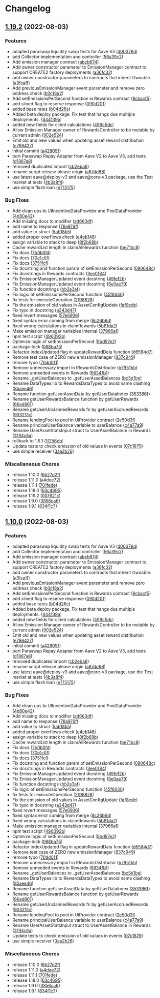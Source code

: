 # Changelog

## [1.19.2](https://github.com/aave/aave-v3-periphery/compare/v1.10.0...v1.19.2) (2022-08-03)


### Features

* adapted paraswap liquidity swap tests for Aave V3 ([d00379d](https://github.com/aave/aave-v3-periphery/commit/d00379d5d72ba043eb25b3b94fa33f5de04ee221))
* add Collector implementation and controller ([56a39c2](https://github.com/aave/aave-v3-periphery/commit/56a39c2daf502ffe3da36072ffdfd8e73d8b47b9))
* Add emission manager contract ([abcb674](https://github.com/aave/aave-v3-periphery/commit/abcb6746557efc214462b0c7bdbe0bacdf775eaf))
* Add owner constructor parameter to EmissionManager contract to support CREATE2 factory deployments ([a36fc32](https://github.com/aave/aave-v3-periphery/commit/a36fc32437eee04da125e5f467231eb99354923e))
* add owner constructor parameters to contracts that inherit Ownable. ([a3fcaff](https://github.com/aave/aave-v3-periphery/commit/a3fcaff5377c427f8ae0941fa77357aab9e95a5a))
* Add previousEmissionManager event parameter and remove zero address check ([b0c18a2](https://github.com/aave/aave-v3-periphery/commit/b0c18a2d681b5384d790ad721566b112e67a10c9))
* Add setEmissionsPerSecond function in Rewards contract ([8cbacf5](https://github.com/aave/aave-v3-periphery/commit/8cbacf5370db433ab6e0435610194f9238108a6b))
* add siloed flag to reserve response ([090d201](https://github.com/aave/aave-v3-periphery/commit/090d2017f1a5c682b3b4fc1e97a4b8b523ef15b8))
* added base rates ([b04d26e](https://github.com/aave/aave-v3-periphery/commit/b04d26e91cb8d795ccd75eba44fc0f350180debf))
* Added beta deploy package. Fix test that hangs due multiple deployments. ([444139a](https://github.com/aave/aave-v3-periphery/commit/444139af5f216d9946c90ac833be4839749e9bc6))
* added new fields for client calculations ([499c5dc](https://github.com/aave/aave-v3-periphery/commit/499c5dcc996f4998aa1a0636c8d3106598fb45b0))
* Allow Emission Manager owner of RewardsController to be mutable by current admin ([902e524](https://github.com/aave/aave-v3-periphery/commit/902e524e2740199fa594885863d6a5a94c441272))
* Emit old and new values when updating asset reward distribution ([e786427](https://github.com/aave/aave-v3-periphery/commit/e78642755ee7284eda1745c10fa2bca15e195995))
* initial commit ([a428051](https://github.com/aave/aave-v3-periphery/commit/a4280519dbb48e176f277b117046bda55097ec89))
* port Paraswap Repay Adapter from Aave V2 to Aave V3, add tests ([d1887a8](https://github.com/aave/aave-v3-periphery/commit/d1887a8e90b0d59ba98c27102045cd287e341ddf))
* removed duplicated import ([cb2eba8](https://github.com/aave/aave-v3-periphery/commit/cb2eba824811322f6db12b09fd2cb149bd9d1b90))
* rename script release please origin ([a87dd68](https://github.com/aave/aave-v3-periphery/commit/a87dd688a567540151fb0db8ec5f09399a523d5a))
* use latest aave@deploy-v3 and aave@core-v3 package, use the Test market at tests ([4b3a8f4](https://github.com/aave/aave-v3-periphery/commit/4b3a8f488e3520d85093a908ea898e845e16cbc3))
* use simple flash loan ([e715175](https://github.com/aave/aave-v3-periphery/commit/e715175c899f95dcde98099965aad2fabdbdc1f2))


### Bug Fixes

* Add clean ups to UIIncentiveDataProvider and PoolDataProvider ([4d80e42](https://github.com/aave/aave-v3-periphery/commit/4d80e425ab301d8e9573f8457a1cf534314ec957))
* Add missing docs to modifier ([ad663df](https://github.com/aave/aave-v3-periphery/commit/ad663df941f8b675aea16658ca6f7ae8e0465c1b))
* add name to response ([78a976f](https://github.com/aave/aave-v3-periphery/commit/78a976f519845e6dd5e1e52649df9f1659013206))
* add value to struct ([5ab18b5](https://github.com/aave/aave-v3-periphery/commit/5ab18b5bca1d7247d63ac01c41a09d235a5e5067))
* added proper overflows check ([e4eb148](https://github.com/aave/aave-v3-periphery/commit/e4eb14832160a90958f821e2afad1d50fe814425))
* assign variable to stack to deep ([8f2b68b](https://github.com/aave/aave-v3-periphery/commit/8f2b68b452a19197c0b6664598f1f7a940b958c7))
* Cache rewardList length in claimAllRewards function ([be71bc8](https://github.com/aave/aave-v3-periphery/commit/be71bc810ff9bb572c8d808cdb5745b5fc74087e))
* Fix docs ([7b0b0fd](https://github.com/aave/aave-v3-periphery/commit/7b0b0fdffb5f6305be865576edf3e20c0d12d8c6))
* Fix docs ([70e1c0f](https://github.com/aave/aave-v3-periphery/commit/70e1c0f3c5ec71dd7195f0a287e8b0cfc2327ae5))
* Fix docs ([3751fcf](https://github.com/aave/aave-v3-periphery/commit/3751fcfbdc9bcf1e7e2de22e9614bc5faaefce27))
* Fix docstring and function param of setEmissionPerSecond ([080648c](https://github.com/aave/aave-v3-periphery/commit/080648ca502150828424a59efda0c9222a603d1e))
* Fix docstrings in Rewards contracts ([3ee0184](https://github.com/aave/aave-v3-periphery/commit/3ee01840b6f3bfb306850b9f7163369f487195b9))
* Fix EmissionManagerUpdated event docstring ([49fe12b](https://github.com/aave/aave-v3-periphery/commit/49fe12b61b6633444d4522ad66c357f4d41fe5c9))
* Fix EmissionManagerUpdated event docstring ([6e0ae79](https://github.com/aave/aave-v3-periphery/commit/6e0ae79ad5446fc1c21be703d6f68c50fad18e78))
* Fix function docstrings ([bb2a3af](https://github.com/aave/aave-v3-periphery/commit/bb2a3afef5a790218171b17780ab7d917111d986))
* Fix logic of setEmissionsPerSecond function ([45f8030](https://github.com/aave/aave-v3-periphery/commit/45f8030b1976b587c4fa3c0a7fd4fb1d2c80ed8e))
* fix tests for executeOperation ([2f98828](https://github.com/aave/aave-v3-periphery/commit/2f98828abb3832886ec14d7651a437137c93bbec))
* Fix the emission of old values in AssetConfigUpdate ([faf8cdc](https://github.com/aave/aave-v3-periphery/commit/faf8cdc05438d41531833c184426679b037597a4))
* Fix typo in docstring ([a343d47](https://github.com/aave/aave-v3-periphery/commit/a343d47fbb51be32358a6a243b3efa0e94df639b))
* fixed revert messages ([57e6906](https://github.com/aave/aave-v3-periphery/commit/57e690686208911b86fa911aa13b7ccb41543125))
* fixed syntax error coming from merge ([8c26b9d](https://github.com/aave/aave-v3-periphery/commit/8c26b9d31063d46f3b5e49d25339e7414c39c68a))
* fixed wrong calculations in claimRewards ([5b81da2](https://github.com/aave/aave-v3-periphery/commit/5b81da20c15380171a831a91313ceb7821195e7a))
* Make emission manager variables internal ([37966a1](https://github.com/aave/aave-v3-periphery/commit/37966a15965941efe872d1ce2ab0555674214b2d))
* npm test script ([496092b](https://github.com/aave/aave-v3-periphery/commit/496092b09b3c7d507093f6df06cd2046eef96025))
* Optimize logic of setEmissionPerSecond ([9bd97e2](https://github.com/aave/aave-v3-periphery/commit/9bd97e20f3422e6703d9392c18b9ec8d764cb18e))
* package-lock ([068ba75](https://github.com/aave/aave-v3-periphery/commit/068ba754fb68df080d30dce25755b7c64d01fb04))
* Refactor indexUpdated flag in updateRewardData function ([d6584d7](https://github.com/aave/aave-v3-periphery/commit/d6584d723186d46757fbd8e263d5607abbabc838))
* Remove test case of ZERO new emissionManager ([837c949](https://github.com/aave/aave-v3-periphery/commit/837c9494c947b7b3dbf80812c1f3dccacdc2a8f2))
* remove typo ([70dd011](https://github.com/aave/aave-v3-periphery/commit/70dd011d5661c6f22dda968bca8b06587ddc82d2))
* Remove unnecessary import in IRewardsDistributor ([b7951bb](https://github.com/aave/aave-v3-periphery/commit/b7951bb4de7f20116c3f823c34945774c3f8727f))
* Remove unneeded events in Rewards ([5634fb1](https://github.com/aave/aave-v3-periphery/commit/5634fb151fa1a77017395ad5ff41068548ade490))
* Rename _getUserBalances to _getUserAssetBalances ([bc5d1be](https://github.com/aave/aave-v3-periphery/commit/bc5d1be2a7c36a249eed4277a008a562eae78345))
* Rename DataTypes lib to RewardsDataTypes to avoid name clashing ([85aee46](https://github.com/aave/aave-v3-periphery/commit/85aee46132a8073527694d809af2c16018de0b15))
* Rename function getUserAssetData by getUserDataIndex ([353366f](https://github.com/aave/aave-v3-periphery/commit/353366ffde5b306a81cd26f8e0f04af0697144c9))
* Rename getUserRewardsBalance function by getUserRewards ([66ed861](https://github.com/aave/aave-v3-periphery/commit/66ed86194e1293a3468a04d78d5fd47dd6ab9eda))
* Rename getUserUnclaimedRewards fn by getUserAccruedRewards ([9332f3c](https://github.com/aave/aave-v3-periphery/commit/9332f3c236c75d32ed8182625b59d49493020994))
* Rename lendingPool to pool in UiProvider contract ([2e50d3f](https://github.com/aave/aave-v3-periphery/commit/2e50d3f57bd0ccc4d2649ec8c7b36770158829ee))
* Rename principalUserBalance variable to userBalance ([c4a77a9](https://github.com/aave/aave-v3-periphery/commit/c4a77a9acef5a4ce652df60d7aabe765cc732b21))
* Rename UserAssetStatsInput struct to UserAssetBalance in Rewards ([3194c8a](https://github.com/aave/aave-v3-periphery/commit/3194c8a076afa1b194b6740f1665ec9ebde78b74))
* rollback to 1.9.1 ([1f256db](https://github.com/aave/aave-v3-periphery/commit/1f256db71ef46a2aaca43a14e268deced07e3579))
* Update tests to check emission of old values in events ([07c1879](https://github.com/aave/aave-v3-periphery/commit/07c1879ec93b1e59b0e8f61f7d14761edaa39b5f))
* use simple receiver ([3aa2b26](https://github.com/aave/aave-v3-periphery/commit/3aa2b266850c46f861b77dbbaffd1c67b422124a))


### Miscellaneous Chores

* release 1.10.0 ([6b27d2f](https://github.com/aave/aave-v3-periphery/commit/6b27d2f5721db4d2a9caa6bda9e8ca5e3136c22f))
* release 1.11.0 ([a4dee72](https://github.com/aave/aave-v3-periphery/commit/a4dee72c618c0512ed2bf2e6902c7b27e520f767))
* release 1.11.1 ([701fede](https://github.com/aave/aave-v3-periphery/commit/701fedeb9430385f6e7e3d275eba221782361040))
* release 1.18.0 ([63c4695](https://github.com/aave/aave-v3-periphery/commit/63c4695a2d4ce4a12c2aaf9b3fce4b998abf0203))
* release 1.19.2 ([007621c](https://github.com/aave/aave-v3-periphery/commit/007621cced60cd9bb7062ab5dafee3c33959150b))
* release 1.9.0 ([3856ca6](https://github.com/aave/aave-v3-periphery/commit/3856ca69c84ddcf27e957ae1e5f0eb0e01047f4e))
* release 1.9.1 ([834f1c7](https://github.com/aave/aave-v3-periphery/commit/834f1c7eb9a78e05a9117dc7bc94b8c8b413bff8))

## [1.10.0](https://github.com/aave/aave-v3-periphery/compare/v1.10.0...v1.10.0) (2022-08-03)


### Features

* adapted paraswap liquidity swap tests for Aave V3 ([d00379d](https://github.com/aave/aave-v3-periphery/commit/d00379d5d72ba043eb25b3b94fa33f5de04ee221))
* add Collector implementation and controller ([56a39c2](https://github.com/aave/aave-v3-periphery/commit/56a39c2daf502ffe3da36072ffdfd8e73d8b47b9))
* Add emission manager contract ([abcb674](https://github.com/aave/aave-v3-periphery/commit/abcb6746557efc214462b0c7bdbe0bacdf775eaf))
* Add owner constructor parameter to EmissionManager contract to support CREATE2 factory deployments ([a36fc32](https://github.com/aave/aave-v3-periphery/commit/a36fc32437eee04da125e5f467231eb99354923e))
* add owner constructor parameters to contracts that inherit Ownable. ([a3fcaff](https://github.com/aave/aave-v3-periphery/commit/a3fcaff5377c427f8ae0941fa77357aab9e95a5a))
* Add previousEmissionManager event parameter and remove zero address check ([b0c18a2](https://github.com/aave/aave-v3-periphery/commit/b0c18a2d681b5384d790ad721566b112e67a10c9))
* Add setEmissionsPerSecond function in Rewards contract ([8cbacf5](https://github.com/aave/aave-v3-periphery/commit/8cbacf5370db433ab6e0435610194f9238108a6b))
* add siloed flag to reserve response ([090d201](https://github.com/aave/aave-v3-periphery/commit/090d2017f1a5c682b3b4fc1e97a4b8b523ef15b8))
* added base rates ([b04d26e](https://github.com/aave/aave-v3-periphery/commit/b04d26e91cb8d795ccd75eba44fc0f350180debf))
* Added beta deploy package. Fix test that hangs due multiple deployments. ([444139a](https://github.com/aave/aave-v3-periphery/commit/444139af5f216d9946c90ac833be4839749e9bc6))
* added new fields for client calculations ([499c5dc](https://github.com/aave/aave-v3-periphery/commit/499c5dcc996f4998aa1a0636c8d3106598fb45b0))
* Allow Emission Manager owner of RewardsController to be mutable by current admin ([902e524](https://github.com/aave/aave-v3-periphery/commit/902e524e2740199fa594885863d6a5a94c441272))
* Emit old and new values when updating asset reward distribution ([e786427](https://github.com/aave/aave-v3-periphery/commit/e78642755ee7284eda1745c10fa2bca15e195995))
* initial commit ([a428051](https://github.com/aave/aave-v3-periphery/commit/a4280519dbb48e176f277b117046bda55097ec89))
* port Paraswap Repay Adapter from Aave V2 to Aave V3, add tests ([d1887a8](https://github.com/aave/aave-v3-periphery/commit/d1887a8e90b0d59ba98c27102045cd287e341ddf))
* removed duplicated import ([cb2eba8](https://github.com/aave/aave-v3-periphery/commit/cb2eba824811322f6db12b09fd2cb149bd9d1b90))
* rename script release please origin ([a87dd68](https://github.com/aave/aave-v3-periphery/commit/a87dd688a567540151fb0db8ec5f09399a523d5a))
* use latest aave@deploy-v3 and aave@core-v3 package, use the Test market at tests ([4b3a8f4](https://github.com/aave/aave-v3-periphery/commit/4b3a8f488e3520d85093a908ea898e845e16cbc3))
* use simple flash loan ([e715175](https://github.com/aave/aave-v3-periphery/commit/e715175c899f95dcde98099965aad2fabdbdc1f2))


### Bug Fixes

* Add clean ups to UIIncentiveDataProvider and PoolDataProvider ([4d80e42](https://github.com/aave/aave-v3-periphery/commit/4d80e425ab301d8e9573f8457a1cf534314ec957))
* Add missing docs to modifier ([ad663df](https://github.com/aave/aave-v3-periphery/commit/ad663df941f8b675aea16658ca6f7ae8e0465c1b))
* add name to response ([78a976f](https://github.com/aave/aave-v3-periphery/commit/78a976f519845e6dd5e1e52649df9f1659013206))
* add value to struct ([5ab18b5](https://github.com/aave/aave-v3-periphery/commit/5ab18b5bca1d7247d63ac01c41a09d235a5e5067))
* added proper overflows check ([e4eb148](https://github.com/aave/aave-v3-periphery/commit/e4eb14832160a90958f821e2afad1d50fe814425))
* assign variable to stack to deep ([8f2b68b](https://github.com/aave/aave-v3-periphery/commit/8f2b68b452a19197c0b6664598f1f7a940b958c7))
* Cache rewardList length in claimAllRewards function ([be71bc8](https://github.com/aave/aave-v3-periphery/commit/be71bc810ff9bb572c8d808cdb5745b5fc74087e))
* Fix docs ([7b0b0fd](https://github.com/aave/aave-v3-periphery/commit/7b0b0fdffb5f6305be865576edf3e20c0d12d8c6))
* Fix docs ([70e1c0f](https://github.com/aave/aave-v3-periphery/commit/70e1c0f3c5ec71dd7195f0a287e8b0cfc2327ae5))
* Fix docs ([3751fcf](https://github.com/aave/aave-v3-periphery/commit/3751fcfbdc9bcf1e7e2de22e9614bc5faaefce27))
* Fix docstring and function param of setEmissionPerSecond ([080648c](https://github.com/aave/aave-v3-periphery/commit/080648ca502150828424a59efda0c9222a603d1e))
* Fix docstrings in Rewards contracts ([3ee0184](https://github.com/aave/aave-v3-periphery/commit/3ee01840b6f3bfb306850b9f7163369f487195b9))
* Fix EmissionManagerUpdated event docstring ([49fe12b](https://github.com/aave/aave-v3-periphery/commit/49fe12b61b6633444d4522ad66c357f4d41fe5c9))
* Fix EmissionManagerUpdated event docstring ([6e0ae79](https://github.com/aave/aave-v3-periphery/commit/6e0ae79ad5446fc1c21be703d6f68c50fad18e78))
* Fix function docstrings ([bb2a3af](https://github.com/aave/aave-v3-periphery/commit/bb2a3afef5a790218171b17780ab7d917111d986))
* Fix logic of setEmissionsPerSecond function ([45f8030](https://github.com/aave/aave-v3-periphery/commit/45f8030b1976b587c4fa3c0a7fd4fb1d2c80ed8e))
* fix tests for executeOperation ([2f98828](https://github.com/aave/aave-v3-periphery/commit/2f98828abb3832886ec14d7651a437137c93bbec))
* Fix the emission of old values in AssetConfigUpdate ([faf8cdc](https://github.com/aave/aave-v3-periphery/commit/faf8cdc05438d41531833c184426679b037597a4))
* Fix typo in docstring ([a343d47](https://github.com/aave/aave-v3-periphery/commit/a343d47fbb51be32358a6a243b3efa0e94df639b))
* fixed revert messages ([57e6906](https://github.com/aave/aave-v3-periphery/commit/57e690686208911b86fa911aa13b7ccb41543125))
* fixed syntax error coming from merge ([8c26b9d](https://github.com/aave/aave-v3-periphery/commit/8c26b9d31063d46f3b5e49d25339e7414c39c68a))
* fixed wrong calculations in claimRewards ([5b81da2](https://github.com/aave/aave-v3-periphery/commit/5b81da20c15380171a831a91313ceb7821195e7a))
* Make emission manager variables internal ([37966a1](https://github.com/aave/aave-v3-periphery/commit/37966a15965941efe872d1ce2ab0555674214b2d))
* npm test script ([496092b](https://github.com/aave/aave-v3-periphery/commit/496092b09b3c7d507093f6df06cd2046eef96025))
* Optimize logic of setEmissionPerSecond ([9bd97e2](https://github.com/aave/aave-v3-periphery/commit/9bd97e20f3422e6703d9392c18b9ec8d764cb18e))
* package-lock ([068ba75](https://github.com/aave/aave-v3-periphery/commit/068ba754fb68df080d30dce25755b7c64d01fb04))
* Refactor indexUpdated flag in updateRewardData function ([d6584d7](https://github.com/aave/aave-v3-periphery/commit/d6584d723186d46757fbd8e263d5607abbabc838))
* Remove test case of ZERO new emissionManager ([837c949](https://github.com/aave/aave-v3-periphery/commit/837c9494c947b7b3dbf80812c1f3dccacdc2a8f2))
* remove typo ([70dd011](https://github.com/aave/aave-v3-periphery/commit/70dd011d5661c6f22dda968bca8b06587ddc82d2))
* Remove unnecessary import in IRewardsDistributor ([b7951bb](https://github.com/aave/aave-v3-periphery/commit/b7951bb4de7f20116c3f823c34945774c3f8727f))
* Remove unneeded events in Rewards ([5634fb1](https://github.com/aave/aave-v3-periphery/commit/5634fb151fa1a77017395ad5ff41068548ade490))
* Rename _getUserBalances to _getUserAssetBalances ([bc5d1be](https://github.com/aave/aave-v3-periphery/commit/bc5d1be2a7c36a249eed4277a008a562eae78345))
* Rename DataTypes lib to RewardsDataTypes to avoid name clashing ([85aee46](https://github.com/aave/aave-v3-periphery/commit/85aee46132a8073527694d809af2c16018de0b15))
* Rename function getUserAssetData by getUserDataIndex ([353366f](https://github.com/aave/aave-v3-periphery/commit/353366ffde5b306a81cd26f8e0f04af0697144c9))
* Rename getUserRewardsBalance function by getUserRewards ([66ed861](https://github.com/aave/aave-v3-periphery/commit/66ed86194e1293a3468a04d78d5fd47dd6ab9eda))
* Rename getUserUnclaimedRewards fn by getUserAccruedRewards ([9332f3c](https://github.com/aave/aave-v3-periphery/commit/9332f3c236c75d32ed8182625b59d49493020994))
* Rename lendingPool to pool in UiProvider contract ([2e50d3f](https://github.com/aave/aave-v3-periphery/commit/2e50d3f57bd0ccc4d2649ec8c7b36770158829ee))
* Rename principalUserBalance variable to userBalance ([c4a77a9](https://github.com/aave/aave-v3-periphery/commit/c4a77a9acef5a4ce652df60d7aabe765cc732b21))
* Rename UserAssetStatsInput struct to UserAssetBalance in Rewards ([3194c8a](https://github.com/aave/aave-v3-periphery/commit/3194c8a076afa1b194b6740f1665ec9ebde78b74))
* Update tests to check emission of old values in events ([07c1879](https://github.com/aave/aave-v3-periphery/commit/07c1879ec93b1e59b0e8f61f7d14761edaa39b5f))
* use simple receiver ([3aa2b26](https://github.com/aave/aave-v3-periphery/commit/3aa2b266850c46f861b77dbbaffd1c67b422124a))


### Miscellaneous Chores

* release 1.10.0 ([6b27d2f](https://github.com/aave/aave-v3-periphery/commit/6b27d2f5721db4d2a9caa6bda9e8ca5e3136c22f))
* release 1.11.0 ([a4dee72](https://github.com/aave/aave-v3-periphery/commit/a4dee72c618c0512ed2bf2e6902c7b27e520f767))
* release 1.11.1 ([701fede](https://github.com/aave/aave-v3-periphery/commit/701fedeb9430385f6e7e3d275eba221782361040))
* release 1.18.0 ([63c4695](https://github.com/aave/aave-v3-periphery/commit/63c4695a2d4ce4a12c2aaf9b3fce4b998abf0203))
* release 1.9.0 ([3856ca6](https://github.com/aave/aave-v3-periphery/commit/3856ca69c84ddcf27e957ae1e5f0eb0e01047f4e))
* release 1.9.1 ([834f1c7](https://github.com/aave/aave-v3-periphery/commit/834f1c7eb9a78e05a9117dc7bc94b8c8b413bff8))

